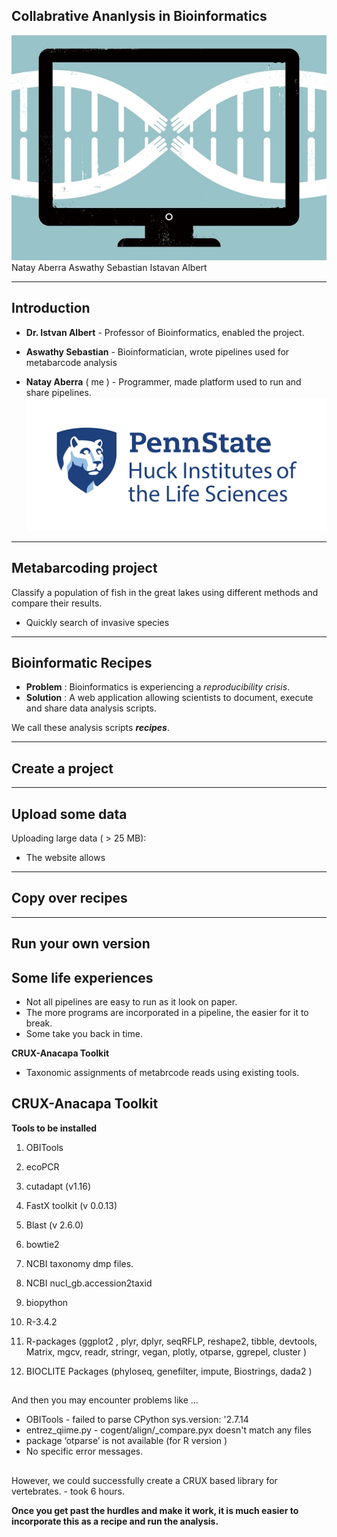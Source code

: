 ## Collabrative Ananlysis in Bioinformatics 
![](./images/collab.jpg ) 
Natay Aberra 
Aswathy Sebastian 
Istavan Albert 


---

## Introduction 

- __Dr. Istvan Albert__ - Professor of Bioinformatics, enabled the project.

- __Aswathy Sebastian__ - Bioinformatician, wrote pipelines used for metabarcode analysis

- __Natay Aberra__ ( me ) - Programmer, made platform used to run and share pipelines. 
![](./images/state.png)

---

## Metabarcoding project

Classify a population of fish in the great lakes using different methods and compare their results. 

- Quickly search of invasive species 

---

## Bioinformatic Recipes

- __Problem__ : Bioinformatics is experiencing a _reproducibility crisis_. 
- __Solution__ :  A web application allowing scientists to document, execute and share data analysis scripts. 

We call these analysis scripts ___recipes___. 
  


---
## Create a project



---

## Upload some data
Uploading large data ( > 25 MB):

- The website allows  


---
## Copy over recipes 

---
## Run your own version 


## Some life experiences

- Not all pipelines are easy to run as it look on paper.
- The more programs are incorporated in a pipeline, the easier for it to break.
- Some take you back in time.

__CRUX-Anacapa Toolkit__ 

- Taxonomic assignments of metabrcode reads using existing tools.

## CRUX-Anacapa Toolkit

__Tools to be installed__

1. OBITools
2. ecoPCR
3. cutadapt (v1.16)
4. FastX toolkit (v 0.0.13)
5. Blast (v 2.6.0)
6. bowtie2
7. NCBI taxonomy dmp files.
8. NCBI nucl_gb.accession2taxid
9. biopython
10. R-3.4.2
11. R-packages (ggplot2 , plyr, dplyr, seqRFLP, reshape2, tibble, devtools, Matrix,
                mgcv, readr, stringr, vegan, plotly, otparse, ggrepel, cluster )

12. BIOCLITE Packages (phyloseq, genefilter, impute, Biostrings, dada2 )

## 

And then you may encounter problems like ...

- OBITools - failed to parse CPython sys.version: '2.7.14
- entrez_qiime.py - cogent/align/_compare.pyx doesn't match any files
- package ‘otparse’ is not available (for R version )
- No specific error messages.

## 

However, we could successfully create a CRUX based library for vertebrates.
    - took 6 hours.

__Once you get past the hurdles and make it work, it is much easier to incorporate this as a recipe and run the 
analysis.__
